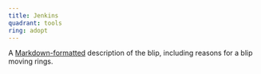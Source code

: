 ```yaml
---
title: Jenkins
quadrant: tools
ring: adopt
---
```


A [Markdown-formatted](https://www.markdownguide.org/) description
of the blip, including reasons for a blip moving rings.
